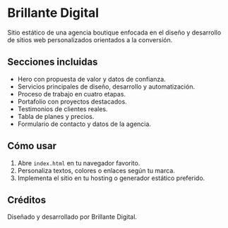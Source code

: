 # Brillante Digital

Sitio estático de una agencia boutique enfocada en el diseño y desarrollo de sitios web personalizados orientados a la conversión.

## Secciones incluidas
- Hero con propuesta de valor y datos de confianza.
- Servicios principales de diseño, desarrollo y automatización.
- Proceso de trabajo en cuatro etapas.
- Portafolio con proyectos destacados.
- Testimonios de clientes reales.
- Tabla de planes y precios.
- Formulario de contacto y datos de la agencia.

## Cómo usar
1. Abre `index.html` en tu navegador favorito.
2. Personaliza textos, colores o enlaces según tu marca.
3. Implementa el sitio en tu hosting o generador estático preferido.

## Créditos
Diseñado y desarrollado por Brillante Digital.
